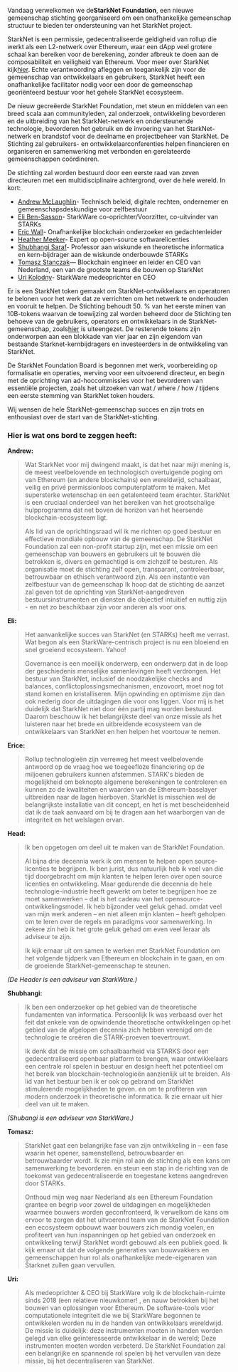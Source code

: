 Vandaag verwelkomen we de**StarkNet Foundation**, een nieuwe gemeenschap stichting georganiseerd om een onafhankelijke gemeenschap structuur te bieden ter ondersteuning van het StarkNet project.

StarkNet is een permissie, gedecentraliseerde geldigheid van rollup die werkt als een L2-netwerk over Ethereum, waar een dApp veel grotere schaal kan bereiken voor de berekening, zonder afbreuk te doen aan de composabiliteit en veiligheid van Ethereum. Voor meer over StarkNet kijk[hier](https://starknet.io/). Echte verantwoording afleggen en toegankelijk zijn voor de gemeenschap van ontwikkelaars en gebruikers, StarkNet heeft een onafhankelijke facilitator nodig voor een door de gemeenschap georiënteerd bestuur voor het gehele StarkNet ecosysteem.

De nieuw gecreëerde StarkNet Foundation, met steun en middelen van een breed scala aan communityleden, zal onderzoek, ontwikkeling bevorderen en de uitbreiding van het StarkNet-netwerk en ondersteunende technologie, bevorderen het gebruik en de invoering van het StarkNet-netwerk en brandstof voor de deelname en projectbeheer van StarkNet. De Stichting zal gebruikers- en ontwikkelaarconferenties helpen financieren en organiseren en samenwerking met verbonden en gerelateerde gemeenschappen coördineren.

De stichting zal worden bestuurd door een eerste raad van zeven directeuren met een multidisciplinaire achtergrond, over de hele wereld. In kort:

* [Andrew McLaughlin](https://andrew.mclaughl.in/about-me)- Technisch beleid, digitale rechten, ondernemer en gemeenschapsdeskundige voor zelfbestuur
* [Eli Ben-Sasson](https://starkware.co/media-kit/?founder=Eli#founders)- StarkWare co-oprichter/Voorzitter, co-uitvinder van STARKs
* [Eric Wall](https://en.wikipedia.org/wiki/Eric_Wall_(researcher))- Onafhankelijke blockchain onderzoeker en gedachtenleider
* [Heather Meeker](http://www.heathermeeker.com/)- Expert op open-source softwarelicenties
* [Shubhangi Saraf](https://www.math.toronto.edu/ssaraf/)- Professor aan wiskunde en theoretische informatica en kern-bijdrager aan de wiskunde onderbouwde STARKs
* [Tomasz Stanczak](https://www.linkedin.com/in/tomaszkajetanstanczak/?originalSubdomain=uk)— Blockchain engineer en leider en CEO van Nederland, een van de grootste teams die bouwen op StarkNet
* [Uri Kolodny](https://starkware.co/media-kit/?founder=Uri#founders)- StarkWare medeoprichter en CEO

Er is een StarkNet token gemaakt om StarkNet-ontwikkelaars en operatoren te belonen voor het werk dat ze verrichten om het netwerk te onderhouden en vooruit te helpen. De Stichting behoudt 50. % van het eerste minen van 10B-tokens waarvan de toewijzing zal worden beheerd door de Stichting ten behoeve van de gebruikers, operators en ontwikkelaars in de StarkNet-gemeenschap, zoals[hier](https://medium.com/starkware/part-3-starknet-token-design-5cc17af066c6) is uiteengezet. De resterende tokens zijn onderworpen aan een blokkade van vier jaar en zijn eigendom van bestaande Starknet-kernbijdragers en investeerders in de ontwikkeling van StarkNet.

De StarkNet Foundation Board is begonnen met werk, voorbereiding op formalisatie en operaties, werving voor een uitvoerend directeur, en begin met de oprichting van ad-hoccommissies voor het bevorderen van essentiële projecten, zoals het uitzoeken van wat / where / how / tijdens een eerste stemming van StarkNet token houders.

Wij wensen de hele StarkNet-gemeenschap succes en zijn trots en enthousiast over de start van de StarkNet-stichting.



### Hier is wat ons bord te zeggen heeft:

**Andrew:**

> Wat StarkNet voor mij dwingend maakt, is dat het naar mijn mening is, de meest veelbelovende en technologisch overtuigende poging om van Ethereum (en andere blockchains) een wereldwijd, schaalbaar, veilig en privé permissionloos computerplatform te maken. Met supersterke wetenschap en een getalenteerd team erachter. StarkNet is een cruciaal onderdeel van het bereiken van het grootschalige hulpprogramma dat net boven de horizon van het heersende blockchain-ecosysteem ligt.
> 
> Als lid van de oprichtingsraad wil ik me richten op goed bestuur en effectieve mondiale opbouw van de gemeenschap. De StarkNet Foundation zal een non-profit startup zijn, met een missie om een gemeenschap van bouwers en gebruikers uit te bouwen die betrokken is, divers en gemachtigd is om zichzelf te besturen. Als organisatie moet de stichting zelf open, transparant, controleerbaar, betrouwbaar en ethisch verantwoord zijn. Als een instantie van zelfbestuur van de gemeenschap Ik hoop dat de stichting de aanzet zal geven tot de oprichting van StarkNet-aangedreven bestuursinstrumenten en diensten die objectief intuïtief en nuttig zijn - en net zo beschikbaar zijn voor anderen als voor ons.

**Eli:**

> Het aanvankelijke succes van StarkNet (en STARKs) heeft me verrast. Wat begon als een StarkWare-centrisch project is nu een bloeiend en snel groeiend ecosysteem. Yahoo!
> 
> Governance is een moeilijk onderwerp, een onderwerp dat in de loop der geschiedenis menselijke samenlevingen heeft verdrongen. Het bestuur van StarkNet, inclusief de noodzakelijke checks and balances, conflictoplossingsmechanismen, enzovoort, moet nog tot stand komen en kristalliseren. Mijn opwinding en optimisme zijn dan ook nederig door de uitdagingen die voor ons liggen. Voor mij is het duidelijk dat StarkNet niet door één partij mag worden bestuurd. Daarom beschouw ik het belangrijkste deel van onze missie als het luisteren naar het brede en uitbreidende ecosysteem van de ontwikkelaars van StarkNet en hen helpen het voortouw te nemen.

**Erice:**

> Rollup technologieën zijn verreweg het meest veelbelovende antwoord op de vraag hoe we toegeefloze financiering op de miljoenen gebruikers kunnen afstemmen. STARK's bieden de mogelijkheid om beknopte algemene berekeningen te controleren en kunnen zo de kwaliteiten en waarden van de Ethereum-baselayer uitbreiden naar de lagen hierboven. StarkNet is misschien wel de belangrijkste installatie van dit concept, en het is met bescheidenheid dat ik de taak aanvaard om bij te dragen aan het waarborgen van de integriteit en het welslagen ervan.

**Head:**

> Ik ben opgetogen om deel uit te maken van de StarkNet Foundation.
> 
> Al bijna drie decennia werk ik om mensen te helpen open source-licenties te begrijpen. Ik ben jurist, dus natuurlijk heb ik veel van die tijd doorgebracht om mijn klanten te helpen leren over open source licenties en ontwikkeling. Maar gedurende die decennia de hele technologie-industrie heeft gewerkt om beter te begrijpen hoe ze moet samenwerken – dat is het cadeau van het opensource-ontwikkelingsmodel. Ik heb bijzonder veel geluk gehad. omdat veel van mijn werk anderen – en niet alleen mijn klanten – heeft geholpen om te leren over de regels en paradigms voor samenwerking. In zekere zin heb ik het grote geluk gehad om even veel leraar als adviseur te zijn.
> 
> Ik kijk ernaar uit om samen te werken met StarkNet Foundation om het volgende tijdperk van Ethereum en blockchain in te gaan, en om de groeiende StarkNet-gemeenschap te steunen.

*(De Header is een adviseur van StarkWare.)*

**Shubhangi:**

> Ik ben een onderzoeker op het gebied van de theoretische fundamenten van informatica. Persoonlijk Ik was verbaasd over het feit dat enkele van de opwindende theoretische ontwikkelingen op het gebied van de afgelopen decennia zich hebben verenigd om de technologie te creëren die STARK-proeven toevertrouwt.
> 
> Ik denk dat de missie om schaalbaarheid via STARKS door een gedecentraliseerd openbaar platform te brengen, waar ontwikkelaars een centrale rol spelen in bestuur en design heeft het potentieel om het bereik van blockchain-technologieën aanzienlijk uit te breiden. Als lid van het bestuur ben ik er ook op gebrand om StarkNet stimulerende mogelijkheden te geven. en om te profiteren van modern onderzoek in theoretische informatica. Ik zie ernaar uit hier deel van uit te maken.

*(Shubangi is een adviseur van StarkWare.)*

**Tomasz:**

> StarkNet gaat een belangrijke fase van zijn ontwikkeling in – een fase waarin het opener, samenstellend, betrouwbaarder en betrouwbaarder wordt. Ik zie mijn rol aan de stichting als een kans om samenwerking te bevorderen. en steun een stap in de richting van de toekomst van gedecentraliseerde en toegestane ketens aangedreven door STARKs.
> 
> Onthoud mijn weg naar Nederland als een Ethereum Foundation grantee en begrip voor zowel de uitdagingen en mogelijkheden waarmee bouwers worden geconfronteerd, Ik verwelkom de kans om ervoor te zorgen dat het uitvoerend team van de StarkNet Foundation een ecosysteem opbouwt waar bouwers zich mondig voelen, en profiteert van hun inspanningen op het gebied van onderzoek en ontwikkeling terwijl StarkNet wordt gebouwd als een publiek goed. Ik kijk ernaar uit dat de volgende generaties van bouwvakkers en gemeenschappen hun rol als onafhankelijke mede-eigenaren van Starknet zullen gaan vervullen.

**Uri:**

> Als medeoprichter & CEO bij StarkWare volg ik de blockchain-ruimte sinds 2018 (een relatieve nieuwkomer! , en nauw betrokken bij het bouwen van oplossingen voor Ethereum. De software-tools voor computationele integriteit die we bij StarkWare begonnen te ontwikkelen worden nu in de handen van ontwikkelaars wereldwijd. De missie is duidelijk: deze instrumenten moeten in handen worden gelegd van elke geïnteresseerde ontwikkelaar in de wereld; Deze instrumenten moeten worden verbeterd. De StarkNet Foundation zal een belangrijke en spannende rol spelen bij het vervullen van deze missie, bij het decentraliseren van StarkNet.